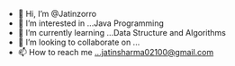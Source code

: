 - 👋 Hi, I’m @Jatinzorro
- 👀 I’m interested in ...Java Programming
- 🌱 I’m currently learning ...Data Structure and Algorithms
- 💞️ I’m looking to collaborate on ...
- 📫 How to reach me ...jatinsharma02100@gmail.com

<!---
Jatinzorro/Jatinzorro is a ✨ special ✨ repository because its `README.md` (this file) appears on your GitHub profile.
You can click the Preview link to take a look at your changes.
--->
